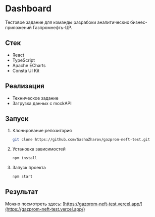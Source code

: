# Dashboard

Тестовое задание для команды разрабоки аналитических бизнес-приложений Газпромнефть-ЦР.

## Стек

- React
- TypeScript
- Apache ECharts
- Consta UI Kit

## Реализация

- Техническое задание
- Загрузка данных с mockAPI

## Запуск

1. Клонирование репозитория
   ```bash
   git clone https://github.com/SashaZharov/gazprom-neft-test.git
   ```
2. Установка зависимостей
   ```bash
   npm install
   ```
3. Запуск проекта
   ```bash
   npm start
   ```

## Результат

Можно посмотреть здесь: [https://gazprom-neft-test.vercel.app/](https://gazprom-neft-test.vercel.app/)
